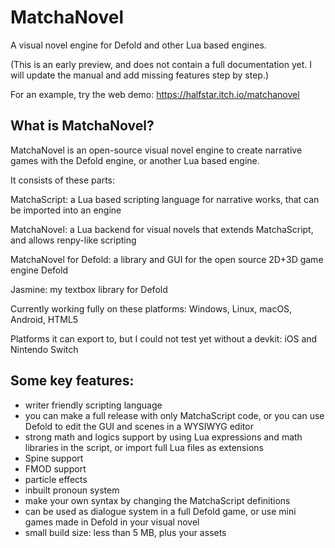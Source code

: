 # MatchaNovel
A visual novel engine for Defold and other Lua based engines.

(This is an early preview, and does not contain a full documentation yet. I will update the manual and add missing features step by step.)

For an example, try the web demo: https://halfstar.itch.io/matchanovel

## What is MatchaNovel?

MatchaNovel is an open-source visual novel engine to create narrative games with the Defold engine, or another Lua based engine.

It consists of these parts:

MatchaScript: a Lua based scripting language for narrative works, that can be imported into an engine

MatchaNovel: a Lua backend for visual novels that extends MatchaScript, and allows renpy-like scripting

MatchaNovel for Defold: a library and GUI for the open source 2D+3D game engine Defold

Jasmine: my textbox library for Defold

Currently working fully on these platforms: Windows, Linux, macOS, Android, HTML5

Platforms it can export to, but I could not test yet without a devkit: iOS and Nintendo Switch

## Some key features:

- writer friendly scripting language
- you can make a full release with only MatchaScript code, or you can use Defold to edit the GUI and scenes in a WYSIWYG editor
- strong math and logics support by using Lua expressions and math libraries in the script, or import full Lua files as extensions
- Spine support
- FMOD support
- particle effects
- inbuilt pronoun system
- make your own syntax by changing the MatchaScript definitions
- can be used as dialogue system in a full Defold game, or use mini games made in Defold in your visual novel
- small build size: less than 5 MB, plus your assets
